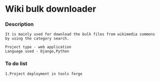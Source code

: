 
# Wiki bulk downloader

### Description
```
It is mainly used for download the bulk files from wikimedia commons by using the category search.
```

```
Project type - web application
Language used - Django,Python
```

### To do list
```
1.Project deployment in tools forge
```




